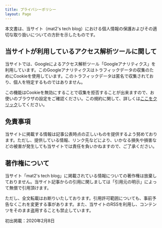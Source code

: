 ```yaml
---
title: プライバシーポリシー
layout: Page
---
```


本文書は、当サイト（mat2's tech blog）における個人情報の保護およびその適切な取り扱いについての方針を示したものです。

## 当サイトが利用しているアクセス解析ツールに関して

当サイトでは、Googleによるアクセス解析ツール「Googleアナリティクス」を利用しています。このGoogleアナリティクスはトラフィックデータの収集のためにCookieを使用しています。このトラフィックデータは匿名で収集されており、個人を特定するものではありません。

この機能はCookieを無効にすることで収集を拒否することが出来ますので、お使いのブラウザの設定をご確認ください。この規約に関して、詳しくは[ここをクリック](https://www.google.com/analytics/terms/jp.html)してください。

## 免責事項

当サイトに掲載する情報は記事公表時点の正しいものを提供するよう努めております。ただし、提供している情報、リンク先などにより、いかなる損失や損害などの被害が発生しても当サイトでは責任を負いかねますので、ご了承ください。

## 著作権について

当サイト「mat2's tech blog」に掲載されている情報についての著作権は放棄しておりません。当サイト記事からの引用に関しましては「引用元の明示」によって無償で引用頂けます。

ただし、全文転載はお断りいたしております。引用許可範囲についても、事前予告なくこれを変更する事があります。また、当サイトのRSSを利用し、コンテンツをそのまま盗用することも禁止しています。

初出掲載：2020年2月8日
